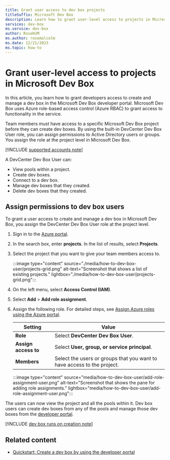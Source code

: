 ```yaml
---
title: Grant user access to dev box projects
titleSuffix: Microsoft Dev Box
description: Learn how to grant user-level access to projects in Microsoft Dev Box to enable developers to create and manage dev boxes.
services: dev-box
ms.service: dev-box
author: RoseHJM
ms.author: rosemalcolm
ms.date: 12/21/2023
ms.topic: how-to
---
```


# Grant user-level access to projects in Microsoft Dev Box

In this article, you learn how to grant developers access to create and manage a dev box in the Microsoft Dev Box developer portal. Microsoft Dev Box uses Azure role-based access control (Azure RBAC) to grant access to functionality in the service.

Team members must have access to a specific Microsoft Dev Box project before they can create dev boxes. By using the built-in DevCenter Dev Box User role, you can assign permissions to Active Directory users or groups. You assign the role at the project level in Microsoft Dev Box.

[!INCLUDE [supported accounts note](./includes/note-supported-accounts.md)]

A DevCenter Dev Box User can:

- View pools within a project.
- Create dev boxes.
- Connect to a dev box.
- Manage dev boxes that they created.
- Delete dev boxes that they created.

## Assign permissions to dev box users

To grant a user access to create and manage a dev box in Microsoft Dev Box, you assign the DevCenter Dev Box User role at the project level.

1. Sign in to the [Azure portal](https://portal.azure.com).

1. In the search box, enter **projects**. In the list of results, select **Projects**.

1. Select the project that you want to give your team members access to.

   :::image type="content" source="./media/how-to-dev-box-user/projects-grid.png" alt-text="Screenshot that shows a list of existing projects." lightbox="./media/how-to-dev-box-user/projects-grid.png":::

1. On the left menu, select **Access Control (IAM)**.

1. Select **Add** > **Add role assignment**.

1. Assign the following role. For detailed steps, see [Assign Azure roles using the Azure portal](../role-based-access-control/role-assignments-portal.yml).

    | Setting | Value |
    | --- | --- |
    | **Role** | Select **DevCenter Dev Box User**. |
    | **Assign access to** | Select **User, group, or service principal**. |
    | **Members** | Select the users or groups that you want to have access to the project. |

    :::image type="content" source="media/how-to-dev-box-user/add-role-assignment-user.png" alt-text="Screenshot that shows the pane for adding role assignments." lightbox="media/how-to-dev-box-user/add-role-assignment-user.png":::

The users can now view the project and all the pools within it. Dev box users can create dev boxes from any of the pools and manage those dev boxes from the [developer portal](https://aka.ms/devbox-portal).

[!INCLUDE [dev box runs on creation note](./includes/note-dev-box-runs-on-creation.md)]

## Related content

- [Quickstart: Create a dev box by using the developer portal](quickstart-create-dev-box.md)
